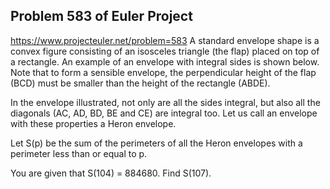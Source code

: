 ## Problem 583 of Euler Project 
https://www.projecteuler.net/problem=583
A standard envelope shape is a convex figure consisting of an isosceles triangle (the flap) placed on top of a rectangle.  An example of an envelope with integral sides is shown below.  Note that to form a sensible envelope, the perpendicular height of the flap (BCD) must be smaller than the height of the rectangle (ABDE).  





In the envelope illustrated, not only are all the sides integral, but also all the diagonals (AC, AD, BD, BE and CE) are integral too. Let us call an envelope with these properties a Heron envelope.


Let S(p) be the sum of the perimeters of all the Heron envelopes with a perimeter less than or equal to p. 


You are given that S(104) = 884680.  Find S(107).